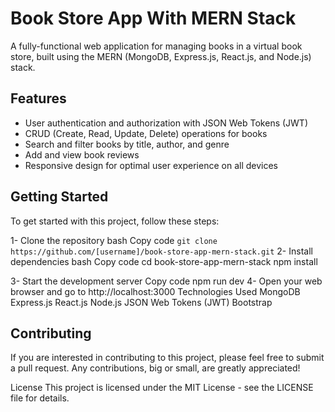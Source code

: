# Book Store App With MERN Stack
A fully-functional web application for managing books in a virtual book store, built using the MERN (MongoDB, Express.js, React.js, and Node.js) stack.

## Features
- User authentication and authorization with JSON Web Tokens (JWT)
- CRUD (Create, Read, Update, Delete) operations for books
- Search and filter books by title, author, and genre
- Add and view book reviews
- Responsive design for optimal user experience on all devices

## Getting Started
To get started with this project, follow these steps:

1- Clone the repository
bash
Copy code
```git clone https://github.com/[username]/book-store-app-mern-stack.git```
2- Install dependencies
bash
Copy code
cd book-store-app-mern-stack
npm install

3- Start the development server
Copy code
npm run dev
4- Open your web browser and go to http://localhost:3000
Technologies Used
MongoDB
Express.js
React.js
Node.js
JSON Web Tokens (JWT)
Bootstrap
## Contributing
If you are interested in contributing to this project, please feel free to submit a pull request. Any contributions, big or small, are greatly appreciated!

License
This project is licensed under the MIT License - see the LICENSE file for details.



